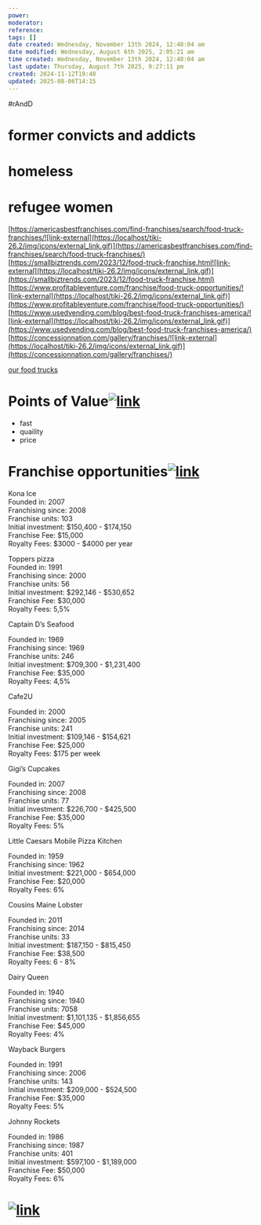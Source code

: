 ```yaml
---
power: 
moderator: 
reference: 
tags: []
date created: Wednesday, November 13th 2024, 12:48:04 am
date modified: Wednesday, August 6th 2025, 2:05:21 am
time created: Wednesday, November 13th 2024, 12:48:04 am
last update: Thursday, August 7th 2025, 9:27:11 pm
created: 2024-11-12T19:48
updated: 2025-08-06T14:15
---
```

#rAndD 
# former convicts and addicts
# homeless

# refugee women

[https://americasbestfranchises.com/find-franchises/search/food-truck-franchises/![link-external](https://localhost/tiki-26.2/img/icons/external_link.gif)](https://americasbestfranchises.com/find-franchises/search/food-truck-franchises/)  
[https://smallbiztrends.com/2023/12/food-truck-franchise.html![link-external](https://localhost/tiki-26.2/img/icons/external_link.gif)](https://smallbiztrends.com/2023/12/food-truck-franchise.html)  
[https://www.profitableventure.com/franchise/food-truck-opportunities/![link-external](https://localhost/tiki-26.2/img/icons/external_link.gif)](https://www.profitableventure.com/franchise/food-truck-opportunities/)  
[https://www.usedvending.com/blog/best-food-truck-franchises-america/![link-external](https://localhost/tiki-26.2/img/icons/external_link.gif)](https://www.usedvending.com/blog/best-food-truck-franchises-america/)  
[https://concessionnation.com/gallery/franchises/![link-external](https://localhost/tiki-26.2/img/icons/external_link.gif)](https://concessionnation.com/gallery/franchises/)

  
[our food trucks](https://localhost/tiki-26.2/tiki-index.php?page=our-food-trucks "our food trucks")

# Points of Value[![link](https://localhost/tiki-26.2/img/icons/link.png)](https://localhost/tiki-26.2/tiki-index.php?page=Food-truck#Points_of_Value)

- fast
- quaility
- price

# Franchise opportunities[![link](https://localhost/tiki-26.2/img/icons/link.png)](https://localhost/tiki-26.2/tiki-index.php?page=Food-truck#Franchise_opportunities)

  
Kona Ice  
Founded in: 2007  
Franchising since: 2008  
Franchise units: 103  
Initial investment: $150,400 - $174,150  
Franchise Fee: $15,000  
Royalty Fees: $3000 - $4000 per year

Toppers pizza  
Founded in: 1991  
Franchising since: 2000  
Franchise units: 56  
Initial investment: $292,146 - $530,652  
Franchise Fee: $30,000  
Royalty Fees: 5,5%

Captain D’s Seafood

Founded in: 1969  
Franchising since: 1969  
Franchise units: 246  
Initial investment: $709,300 - $1,231,400  
Franchise Fee: $35,000  
Royalty Fees: 4,5%

Cafe2U

Founded in: 2000  
Franchising since: 2005  
Franchise units: 241  
Initial investment: $109,146 - $154,621  
Franchise Fee: $25,000  
Royalty Fees: $175 per week

Gigi’s Cupcakes

Founded in: 2007  
Franchising since: 2008  
Franchise units: 77  
Initial investment: $226,700 - $425,500  
Franchise Fee: $35,000  
Royalty Fees: 5%

Little Caesars Mobile Pizza Kitchen

Founded in: 1959  
Franchising since: 1962  
Initial investment: $221,000 - $654,000  
Franchise Fee: $20,000  
Royalty Fees: 6%

Cousins Maine Lobster

Founded in: 2011  
Franchising since: 2014  
Franchise units: 33  
Initial investment: $187,150 - $815,450  
Franchise Fee: $38,500  
Royalty Fees: 6 - 8%

Dairy Queen

Founded in: 1940  
Franchising since: 1940  
Franchise units: 7058  
Initial investment: $1,101,135 - $1,856,655  
Franchise Fee: $45,000  
Royalty Fees: 4%

Wayback Burgers

Founded in: 1991  
Franchising since: 2006  
Franchise units: 143  
Initial investment: $209,000 - $524,500  
Franchise Fee: $35,000  
Royalty Fees: 5%

Johnny Rockets

Founded in: 1986  
Franchising since: 1987  
Franchise units: 401  
Initial investment: $597,100 - $1,189,000  
Franchise Fee: $50,000  
Royalty Fees: 6%

# [![link](https://localhost/tiki-26.2/img/icons/link.png)](https://localhost/tiki-26.2/tiki-index.php?page=Food-truck#ad41d8cd98f00b204e9800998ecf8427e)